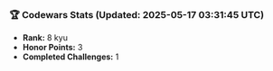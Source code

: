 ### 🏆 Codewars Stats (Updated: 2025-05-17 03:31:45 UTC)

- **Rank:** 8 kyu
- **Honor Points:** 3
- **Completed Challenges:** 1
